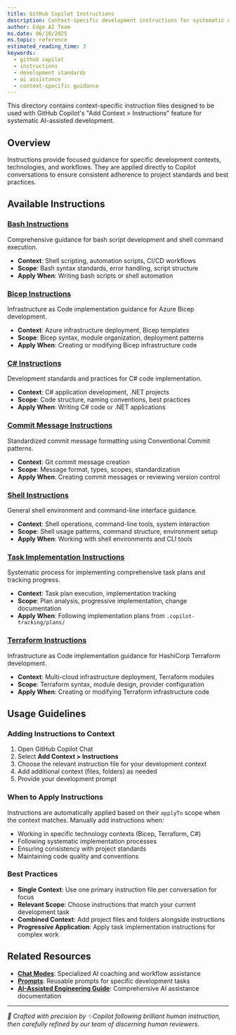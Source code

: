 ```yaml
---
title: GitHub Copilot Instructions
description: Context-specific development instructions for systematic AI-assisted implementation
author: Edge AI Team
ms.date: 06/18/2025
ms.topic: reference
estimated_reading_time: 3
keywords:
  - github copilot
  - instructions
  - development standards
  - ai assistance
  - context-specific guidance
---
```


This directory contains context-specific instruction files designed to be used with GitHub Copilot's "Add Context > Instructions" feature for systematic AI-assisted development.

## Overview

Instructions provide focused guidance for specific development contexts, technologies, and workflows. They are applied directly to Copilot conversations to ensure consistent adherence to project standards and best practices.

## Available Instructions

### [Bash Instructions](bash.instructions.md)

Comprehensive guidance for bash script development and shell command execution.

- **Context**: Shell scripting, automation scripts, CI/CD workflows
- **Scope**: Bash syntax standards, error handling, script structure
- **Apply When**: Writing bash scripts or shell automation

### [Bicep Instructions](bicep.instructions.md)

Infrastructure as Code implementation guidance for Azure Bicep development.

- **Context**: Azure infrastructure deployment, Bicep templates
- **Scope**: Bicep syntax, module organization, deployment patterns
- **Apply When**: Creating or modifying Bicep infrastructure code

### [C# Instructions](csharp.instructions.md)

Development standards and practices for C# code implementation.

- **Context**: C# application development, .NET projects
- **Scope**: Code structure, naming conventions, best practices
- **Apply When**: Writing C# code or .NET applications

### [Commit Message Instructions](commit-message.instructions.md)

Standardized commit message formatting using Conventional Commit patterns.

- **Context**: Git commit message creation
- **Scope**: Message format, types, scopes, standardization
- **Apply When**: Creating commit messages or reviewing version control

### [Shell Instructions](shell.instructions.md)

General shell environment and command-line interface guidance.

- **Context**: Shell operations, command-line tools, system interaction
- **Scope**: Shell usage patterns, command structure, environment setup
- **Apply When**: Working with shell environments and CLI tools

### [Task Implementation Instructions](task-implementation.instructions.md)

Systematic process for implementing comprehensive task plans and tracking progress.

- **Context**: Task plan execution, implementation tracking
- **Scope**: Plan analysis, progressive implementation, change documentation
- **Apply When**: Following implementation plans from `.copilot-tracking/plans/`

### [Terraform Instructions](terraform.instructions.md)

Infrastructure as Code implementation guidance for HashiCorp Terraform development.

- **Context**: Multi-cloud infrastructure deployment, Terraform modules
- **Scope**: Terraform syntax, module design, provider configuration
- **Apply When**: Creating or modifying Terraform infrastructure code

## Usage Guidelines

### Adding Instructions to Context

1. Open GitHub Copilot Chat
2. Select **Add Context > Instructions**
3. Choose the relevant instruction file for your development context
4. Add additional context (files, folders) as needed
5. Provide your development prompt

### When to Apply Instructions

Instructions are automatically applied based on their `applyTo` scope when the context matches. Manually add instructions when:

- Working in specific technology contexts (Bicep, Terraform, C#)
- Following systematic implementation processes
- Ensuring consistency with project standards
- Maintaining code quality and conventions

### Best Practices

- **Single Context**: Use one primary instruction file per conversation for focus
- **Relevant Scope**: Choose instructions that match your current development task
- **Combined Context**: Add project files and folders alongside instructions
- **Progressive Application**: Apply task implementation instructions for complex work

## Related Resources

- **[Chat Modes](../chatmodes/README.md)**: Specialized AI coaching and workflow assistance
- **[Prompts](../prompts/README.md)**: Reusable prompts for specific development tasks
- **[AI-Assisted Engineering Guide](../../docs/contributing/ai-assisted-engineering.md)**: Comprehensive AI assistance documentation

---

<!-- markdownlint-disable MD036 -->
*🤖 Crafted with precision by ✨Copilot following brilliant human instruction,
then carefully refined by our team of discerning human reviewers.*
<!-- markdownlint-enable MD036 -->
